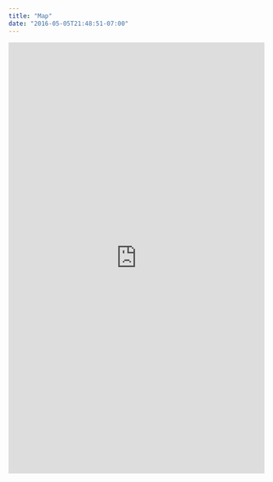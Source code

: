 ```yaml
---
title: "Map"
date: "2016-05-05T21:48:51-07:00"
---
```


<iframe frameborder='0' width='100%' height='850' src='https://sbcblueprint.databasin.org/maps/new#datasets=75600a604ae44878bacba076533e4f7e'></iframe>
